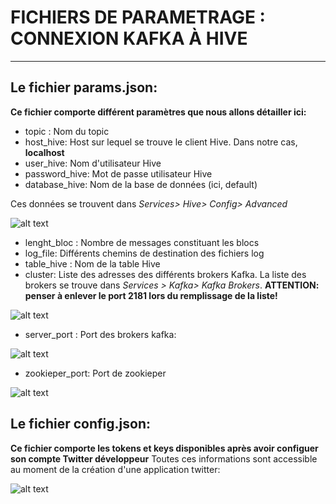 # FICHIERS DE PARAMETRAGE : CONNEXION KAFKA À HIVE
-------------------------

## Le fichier params.json:

**Ce fichier comporte différent paramètres que nous allons détailler ici:**

* topic : Nom du topic
* host_hive: Host sur lequel se trouve le client Hive. Dans notre cas, **localhost**
* user_hive: Nom d'utilisateur Hive
* password_hive: Mot de passe utilisateur Hive
* database_hive: Nom de la base de données (ici, default)

Ces données se trouvent dans *Services> Hive> Config> Advanced*

![alt text](https://gitbox.affini-tech.net/Affini-Tech/Kafka-Hadoop/raw/master/images/hive_params.png "arborescence")

* lenght_bloc : Nombre de messages constituant les blocs
* log_file: Différents chemins de destination des fichiers log
* table_hive : Nom de la table Hive
* cluster: Liste des adresses des différents brokers Kafka.
La liste des brokers se trouve dans *Services > Kafka> Kafka Brokers*. **ATTENTION: penser à enlever le port 2181 lors du remplissage de la liste!**

![alt text](https://gitbox.affini-tech.net/Affini-Tech/Kafka-Hadoop/raw/master/images/kafka-brokers.png "arborescence")


* server_port : Port des brokers kafka:

![alt text](https://gitbox.affini-tech.net/Affini-Tech/Kafka-Hadoop/raw/master/images/zookieper_port.png "arborescence")

* zookieper_port: Port de zookieper

![alt text](https://gitbox.affini-tech.net/Affini-Tech/Kafka-Hadoop/raw/master/images/server_port.png "arborescence")


## Le fichier config.json:

**Ce fichier comporte les tokens et keys disponibles après avoir configuer son compte Twitter développeur**
Toutes ces informations sont accessible au moment de la création d'une application twitter:

![alt text](https://gitbox.affini-tech.net/Affini-Tech/Kafka-Hadoop/raw/master/images/twitter_dev_app.png "arborescence")
